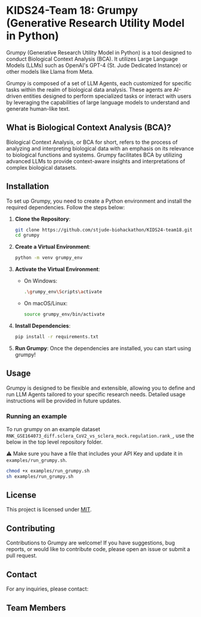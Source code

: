 # KIDS24-Team 18: Grumpy (Generative Research Utility Model in Python)

Grumpy (Generative Research Utility Model in Python) is a tool designed to conduct Biological Context Analysis (BCA).
It utilizes Large Language Models (LLMs) such as OpenAI's GPT-4 (St. Jude Dedicated Instance) or other models like Llama
from Meta.

Grumpy is composed of a set of LLM Agents, each customized for specific tasks within the realm of biological data
analysis. These agents are AI-driven entities designed to perform specialized tasks or interact with users by
leveraging the capabilities of large language models to understand and generate human-like text.

## What is Biological Context Analysis (BCA)?

Biological Context Analysis, or BCA for short, refers to the process of analyzing and interpreting biological data with
an emphasis on its relevance to biological functions and systems. Grumpy facilitates BCA by utilizing advanced LLMs
to provide context-aware insights and interpretations of complex biological datasets.

## Installation

To set up Grumpy, you need to create a Python environment and install the required dependencies. Follow the steps below:

1. **Clone the Repository**:

   ```bash
   git clone https://github.com/stjude-biohackathon/KIDS24-team18.git
   cd grumpy
   ```

2. **Create a Virtual Environment**:

   ```bash
   python -m venv grumpy_env
   ```

3. **Activate the Virtual Environment**:
   - On Windows:

     ```bash
     .\grumpy_env\Scripts\activate
     ```

   - On macOS/Linux:

     ```bash
     source grumpy_env/bin/activate
     ```

4. **Install Dependencies**:

   ```bash
   pip install -r requirements.txt
   ```

5. **Run Grumpy**:
   Once the dependencies are installed, you can start using grumpy!

## Usage

Grumpy is designed to be flexible and extensible, allowing you to define and run LLM Agents tailored to your specific
research needs. Detailed usage instructions will be provided in future updates.

### Running an example

To run grumpy on an example dataset `RNK_GSE164073_diff.sclera_CoV2_vs_sclera_mock.regulation.rank_`, use the below in
the top level repository folder.

:warning: Make sure you have a file that includes your API Key and update it in `examples/run_grumpy.sh`.

```bash
chmod +x examples/run_grumpy.sh
sh examples/run_grumpy.sh
```

## License

This project is licensed under [MIT](./LICENSE).

## Contributing

Contributions to Grumpy are welcome! If you have suggestions, bug reports, or would like to contribute code, please
open an issue or submit a pull request.

## Contact

For any inquiries, please contact:

## Team Members
